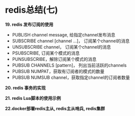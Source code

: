 # redis总结(七)
**19. redis 发布订阅的使用**
- PUBLISH channel message, 给指定channel发布消息
- SUBSCRIBE channel [channel ...]， 订阅某个channel的消息
- UNSUBSCRIBE channel， 订阅某个channel的消息
- PSUBSCRIBE, 订阅某个模式的消息
- PUNSUBSCRIBE，解除订阅某个模式的消息
- PUBSUB CHANNELS [pattern]， 列出当前活跃的channels
- PUBSUB NUMPAT，获取有订阅者的模式的数量
- PUBSUB NUMSUB channel，获取指定channel的订阅者数量

**20. redis 事务的实现**

**21. redis Lua脚本的使用示例**

**22.docker部署redis主从, redis主从哨兵, redis集群**
